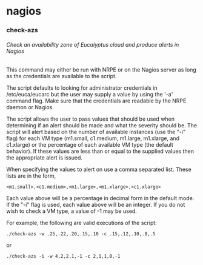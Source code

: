 nagios
======

### check-azs

###### Check an availability zone of Eucalyptus cloud and produce alerts in Nagios

This command may either be run with NRPE or on the Nagios server as long as the credentials are available to the script.

The script defaults to looking for administrator credentials in /etc/euca/eucarc but the user may supply a value by using the '-a' command flag. Make sure that the credentials are readable by the NRPE daemon or Nagios.

The script allows the user to pass values that should be used when determining if an alert should be made and what the severity should be. The script will alert based on the number of available instances (use the "-i" flag) for each VM type (m1.small, c1.medium, m1.large, m1.xlarge, and c1.xlarge) or the percentage of each available VM type (the default behavior). If these values are less than or equal to the supplied values then the appropriate alert is issued.

When specifying the values to alert on use a comma separated list. These lists are in the form,
```
<m1.small>,<c1.medium>,<m1.large>,<m1.xlarge>,<c1.xlarge>
```
Each value above will be a percentage in decimal form in the default mode. If the "-i" flag is used, each value above will be an integer. If you do not wish to check a VM type, a value of -1 may be used.

For example, the following are valid executions of the script:
```
./check-azs -w .25,.22,.20,.15,.10 -c .15,.12,.10,.8,.5
```
or
```
./check-azs -i -w 4,2,2,1,-1 -c 2,1,1,0,-1
```
